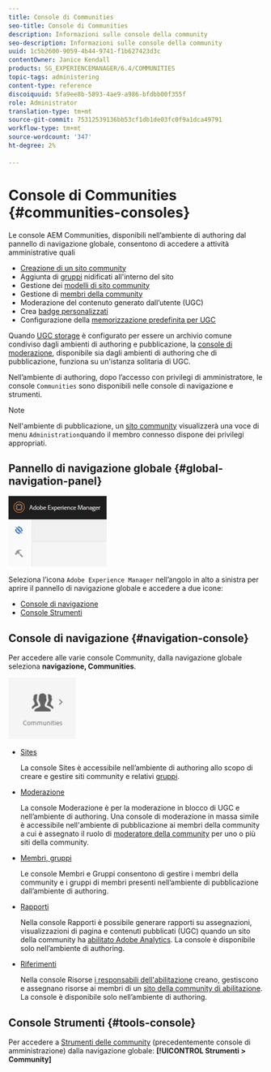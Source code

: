 ```yaml
---
title: Console di Communities
seo-title: Console di Communities
description: Informazioni sulle console della community
seo-description: Informazioni sulle console della community
uuid: 1c5b2600-9059-4b44-9741-f1b627423d3c
contentOwner: Janice Kendall
products: SG_EXPERIENCEMANAGER/6.4/COMMUNITIES
topic-tags: administering
content-type: reference
discoiquuid: 5fa9ee8b-5893-4ae9-a986-bfdbb00f355f
role: Administrator
translation-type: tm+mt
source-git-commit: 75312539136bb53cf1db1de03fc0f9a1dca49791
workflow-type: tm+mt
source-wordcount: '347'
ht-degree: 2%

---
```



# Console di Communities {#communities-consoles}

Le console AEM Communities, disponibili nell’ambiente di authoring dal pannello di navigazione globale, consentono di accedere a attività amministrative quali

* [Creazione di un sito community](sites-console.md)
* Aggiunta di [gruppi](groups.md) nidificati all&#39;interno del sito
* Gestione dei [modelli di sito community](sites.md)
* Gestione di [membri della community](members.md)
* [](moderate-ugc.md) Moderazione del contenuto generato dall’utente (UGC)
* Crea [badge personalizzati](badges.md)
* Configurazione della [memorizzazione predefinita per UGC](srp-config.md)

Quando [UGC storage](working-with-srp.md) è configurato per essere un archivio comune condiviso dagli ambienti di authoring e pubblicazione, la [console di moderazione](moderation.md), disponibile sia dagli ambienti di authoring che di pubblicazione, funziona su un&#39;istanza solitaria di UGC.

Nell’ambiente di authoring, dopo l’accesso con privilegi di amministratore, le console `Communities` sono disponibili nelle console di navigazione e strumenti.

>[!NOTE]
>
>Nell&#39;ambiente di pubblicazione, un [sito community](sites-console.md) visualizzerà una voce di menu `Administration`quando il membro connesso dispone dei privilegi appropriati.

## Pannello di navigazione globale {#global-navigation-panel}

![chlimage_1-91](assets/chlimage_1-91.png)

Seleziona l’icona `Adobe Experience Manager` nell’angolo in alto a sinistra per aprire il pannello di navigazione globale e accedere a due icone:

* [Console di navigazione](#navigation-console)
* [Console Strumenti](tools.md)

## Console di navigazione {#navigation-console}

Per accedere alle varie console Community, dalla navigazione globale seleziona **navigazione, Communities**.

![chlimage_1-92](assets/chlimage_1-92.png)

* [Sites](sites-console.md)

   La console Sites è accessibile nell’ambiente di authoring allo scopo di creare e gestire siti community e relativi [gruppi](groups.md).

* [Moderazione](moderation.md)

   La console Moderazione è per la moderazione in blocco di UGC e nell’ambiente di authoring. Una console di moderazione in massa simile è accessibile nell&#39;ambiente di pubblicazione ai membri della community a cui è assegnato il ruolo di [moderatore della community](users.md#publishenvironmentusersandgroups) per uno o più siti della community.

* [Membri, gruppi](members.md)

   Le console Membri e Gruppi consentono di gestire i membri della community e i gruppi di membri presenti nell’ambiente di pubblicazione dall’ambiente di authoring.

* [Rapporti](reports.md)

   Nella console Rapporti è possibile generare rapporti su assegnazioni, visualizzazioni di pagina e contenuti pubblicati (UGC) quando un sito della community ha [abilitato Adobe Analytics](sites-console.md#analytics). La console è disponibile solo nell’ambiente di authoring.

* [Riferimenti](resources.md)

   Nella console Risorse [i responsabili dell&#39;abilitazione](enablement.md#communitymanagers) creano, gestiscono e assegnano risorse ai membri di un [sito della community di abilitazione](overview.md#enablement-community). La console è disponibile solo nell’ambiente di authoring.

## Console Strumenti {#tools-console}

Per accedere a [Strumenti delle community](tools.md) (precedentemente console di amministrazione) dalla navigazione globale: **[!UICONTROL Strumenti > Community]**
